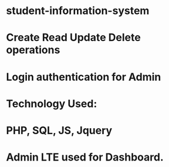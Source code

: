 # student-information-system
# Create Read Update Delete operations
# Login authentication for Admin
# Technology Used:
# PHP, SQL, JS, Jquery
# Admin LTE used for Dashboard.
